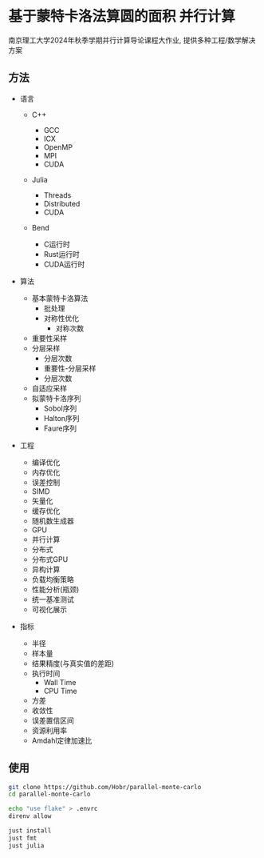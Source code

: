 # 基于蒙特卡洛法算圆的面积 并行计算

南京理工大学2024年秋季学期并行计算导论课程大作业, 提供多种工程/数学解决方案

## 方法

- 语言
  - C++
    - GCC
    - ICX
    - OpenMP
    - MPI
    - CUDA

  - Julia
    - Threads
    - Distributed
    - CUDA

  - Bend
    - C运行时
    - Rust运行时
    - CUDA运行时

- 算法
  - 基本蒙特卡洛算法
    - 批处理
    - 对称性优化
      - 对称次数
  - 重要性采样
  - 分层采样
    - 分层次数
    - 重要性-分层采样
    - 分层次数
  - 自适应采样
  - 拟蒙特卡洛序列
    - Sobol序列
    - Halton序列
    - Faure序列

- 工程
  - 编译优化
  - 内存优化
  - 误差控制
  - SIMD
  - 矢量化
  - 缓存优化
  - 随机数生成器
  - GPU
  - 并行计算
  - 分布式
  - 分布式GPU
  - 异构计算
  - 负载均衡策略
  - 性能分析(瓶颈)
  - 统一基准测试
  - 可视化展示

- 指标
  - 半径
  - 样本量
  - 结果精度(与真实值的差距)
  - 执行时间
    - Wall Time
    - CPU Time
  - 方差
  - 收敛性
  - 误差置信区间
  - 资源利用率
  - Amdahl定律加速比

## 使用

```bash
git clone https://github.com/Hobr/parallel-monte-carlo
cd parallel-monte-carlo

echo "use flake" > .envrc
direnv allow

just install
just fmt
just julia
```
